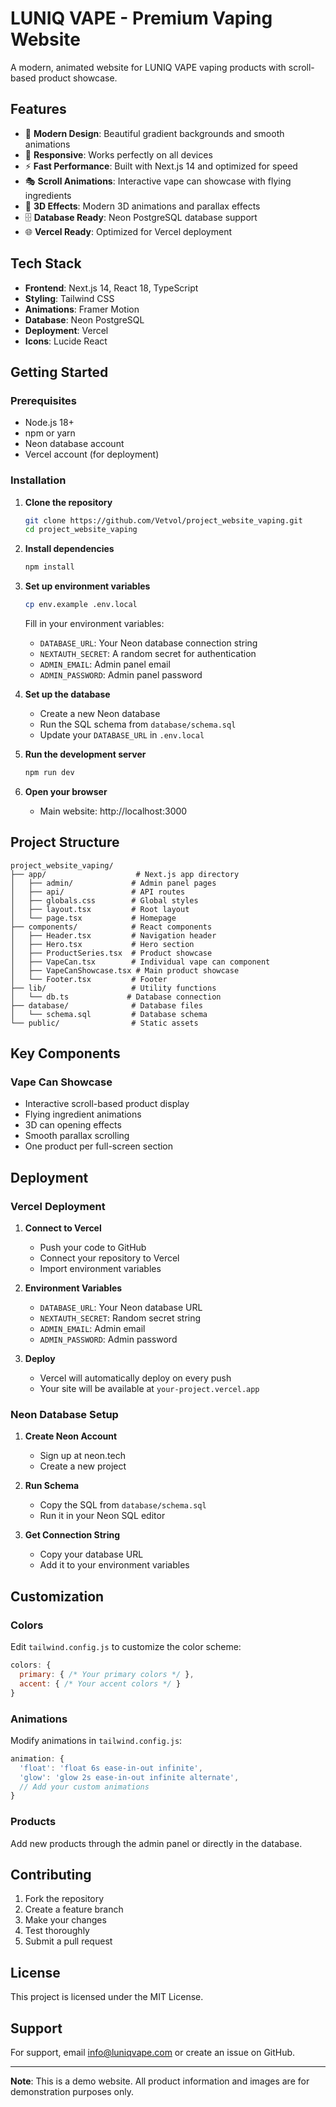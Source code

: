 # LUNIQ VAPE - Premium Vaping Website

A modern, animated website for LUNIQ VAPE vaping products with scroll-based product showcase.

## Features

- 🎨 **Modern Design**: Beautiful gradient backgrounds and smooth animations
- 📱 **Responsive**: Works perfectly on all devices
- ⚡ **Fast Performance**: Built with Next.js 14 and optimized for speed
- 🎭 **Scroll Animations**: Interactive vape can showcase with flying ingredients
- 🚀 **3D Effects**: Modern 3D animations and parallax effects
- 🗄️ **Database Ready**: Neon PostgreSQL database support
- 🌐 **Vercel Ready**: Optimized for Vercel deployment

## Tech Stack

- **Frontend**: Next.js 14, React 18, TypeScript
- **Styling**: Tailwind CSS
- **Animations**: Framer Motion
- **Database**: Neon PostgreSQL
- **Deployment**: Vercel
- **Icons**: Lucide React

## Getting Started

### Prerequisites

- Node.js 18+ 
- npm or yarn
- Neon database account
- Vercel account (for deployment)

### Installation

1. **Clone the repository**
   ```bash
   git clone https://github.com/Vetvol/project_website_vaping.git
   cd project_website_vaping
   ```

2. **Install dependencies**
   ```bash
   npm install
   ```

3. **Set up environment variables**
   ```bash
   cp env.example .env.local
   ```
   
   Fill in your environment variables:
   - `DATABASE_URL`: Your Neon database connection string
   - `NEXTAUTH_SECRET`: A random secret for authentication
   - `ADMIN_EMAIL`: Admin panel email
   - `ADMIN_PASSWORD`: Admin panel password

4. **Set up the database**
   - Create a new Neon database
   - Run the SQL schema from `database/schema.sql`
   - Update your `DATABASE_URL` in `.env.local`

5. **Run the development server**
   ```bash
   npm run dev
   ```

6. **Open your browser**
   - Main website: http://localhost:3000

## Project Structure

```
project_website_vaping/
├── app/                    # Next.js app directory
│   ├── admin/             # Admin panel pages
│   ├── api/               # API routes
│   ├── globals.css        # Global styles
│   ├── layout.tsx         # Root layout
│   └── page.tsx           # Homepage
├── components/            # React components
│   ├── Header.tsx         # Navigation header
│   ├── Hero.tsx           # Hero section
│   ├── ProductSeries.tsx  # Product showcase
│   ├── VapeCan.tsx        # Individual vape can component
│   ├── VapeCanShowcase.tsx # Main product showcase
│   └── Footer.tsx         # Footer
├── lib/                   # Utility functions
│   └── db.ts             # Database connection
├── database/              # Database files
│   └── schema.sql         # Database schema
└── public/                # Static assets
```

## Key Components

### Vape Can Showcase
- Interactive scroll-based product display
- Flying ingredient animations
- 3D can opening effects
- Smooth parallax scrolling
- One product per full-screen section

## Deployment

### Vercel Deployment

1. **Connect to Vercel**
   - Push your code to GitHub
   - Connect your repository to Vercel
   - Import environment variables

2. **Environment Variables**
   - `DATABASE_URL`: Your Neon database URL
   - `NEXTAUTH_SECRET`: Random secret string
   - `ADMIN_EMAIL`: Admin email
   - `ADMIN_PASSWORD`: Admin password

3. **Deploy**
   - Vercel will automatically deploy on every push
   - Your site will be available at `your-project.vercel.app`

### Neon Database Setup

1. **Create Neon Account**
   - Sign up at neon.tech
   - Create a new project

2. **Run Schema**
   - Copy the SQL from `database/schema.sql`
   - Run it in your Neon SQL editor

3. **Get Connection String**
   - Copy your database URL
   - Add it to your environment variables

## Customization

### Colors
Edit `tailwind.config.js` to customize the color scheme:
```javascript
colors: {
  primary: { /* Your primary colors */ },
  accent: { /* Your accent colors */ }
}
```

### Animations
Modify animations in `tailwind.config.js`:
```javascript
animation: {
  'float': 'float 6s ease-in-out infinite',
  'glow': 'glow 2s ease-in-out infinite alternate',
  // Add your custom animations
}
```

### Products
Add new products through the admin panel or directly in the database.

## Contributing

1. Fork the repository
2. Create a feature branch
3. Make your changes
4. Test thoroughly
5. Submit a pull request

## License

This project is licensed under the MIT License.

## Support

For support, email info@luniqvape.com or create an issue on GitHub.

---

**Note**: This is a demo website. All product information and images are for demonstration purposes only.
